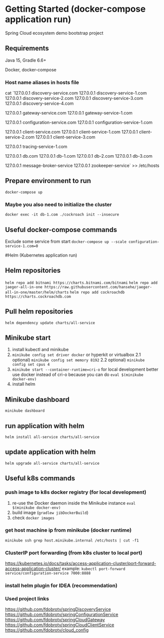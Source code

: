 # Getting Started (docker-compose application run)
Spring Cloud ecosystem demo bootstrap project

## Requirements
Java 15, Gradle 6.6+

Docker, docker-compose

### Host name aliases in hosts file
cat `127.0.0.1 discovery-service.com
127.0.0.1 discovery-service-1.com
127.0.0.1 discovery-service-2.com
127.0.0.1 discovery-service-3.com
127.0.0.1 discovery-service-4.com

127.0.0.1 gateway-service.com
127.0.0.1 gateway-service-1.com

127.0.0.1 configuration-service.com
127.0.0.1 configuration-service-1.com

127.0.0.1 client-service.com
127.0.0.1 client-service-1.com
127.0.0.1 client-service-2.com
127.0.0.1 client-service-3.com

127.0.0.1 tracing-service-1.com

127.0.0.1 db.com
127.0.0.1 db-1.com
127.0.0.1 db-2.com
127.0.0.1 db-3.com

127.0.0.1 message-broker-service
127.0.0.1 zookeeper-service` >> /etc/hosts

## Prepare environment to run
`docker-compose up`

### Maybe you also need to initialize the cluster
`docker exec -it db-1.com ./cockroach init --insecure`

## Useful docker-compose commands
Exclude some service from start
`docker-compose up --scale configuration-service-1.com=0`

#Helm (Kubernetes application run)
## Helm repositories
`helm repo add bitnami https://charts.bitnami.com/bitnami`
`helm repo add jaeger-all-in-one https://raw.githubusercontent.com/hansehe/jaeger-all-in-one/master/helm/charts`
`helm repo add cockroachdb https://charts.cockroachdb.com`
## Pull helm repositories
`helm dependency update charts/all-service`

## Minikube start
1) install kubectl and minikube
2) `minikube config set driver docker` or hyperkit or virtualbox
2.1 optional) `minikube config set memory 8192`
2.2 optional) `minikube config set cpus 4`
3) `minikube start --container-runtime=cri-o` for local development better use docker instead of cri-o because you can do `eval $(minikube docker-env)`
4) install helm

## Minikube dashboard
`minikube dashboard`

## run application with helm
`helm install all-service charts/all-service`

## update application with helm
`helm upgrade all-service charts/all-service`

## Useful k8s commands
### push image to k8s docker registry (for local development)
1) re-use the Docker daemon inside the Minikube instance `eval $(minikube docker-env)`
2) build image (`gradlew jibDockerBuild`)
3) check `docker images`

### get host machine ip from minikube (docker runtime)
`minikube ssh grep host.minikube.internal /etc/hosts | cut -f1`

### ClusterIP port forwarding (from k8s cluster to local port)
https://kubernetes.io/docs/tasks/access-application-cluster/port-forward-access-application-cluster/
example: `kubectl port-forward service/configuration-service 7000:8888`

### install helm plugin for IDEA (recommendation)

### Used project links
https://github.com/fdobrotv/springDiscoveryService
https://github.com/fdobrotv/springConfigurationService
https://github.com/fdobrotv/springCloudGateway
https://github.com/fdobrotv/springCloudClientService
https://github.com/fdobrotv/cloud_config